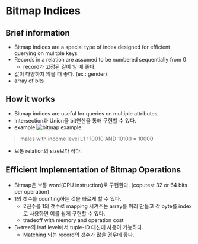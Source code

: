 # Bitmap Indices

## Brief information
- Bitmap indices are a special type of index designed for efficient querying on mulitple keys
- Records in a relation are assumed to be numbered sequentially from 0
  - record가 고정된 길이 일 때 좋다.
- 값이 다양하지 않을 때 좋다. (ex : gender)
- array of bits

## How it works
- Bitmap indices are useful for queries on multiple attributes
- Intersection과 Union을 bit연산을 통해 구현할 수 있다.
- example
![bitmap example](https://user-images.githubusercontent.com/105041834/194301907-9524575d-5696-4cf0-a744-5c88018b0fd4.jpg)
> males with income level L1 : 10010 AND 10100 = 10000
- 보통 relation의 size보다 작다.

## Efficient Implementation of Bitmap Operations
- Bitmap은 보통 word(CPU instruction)로 구현한다. (coputest 32 or 64 bits per operation)
- 1의 갯수를 counting하는 것을 빠르게 할 수 있다.
  - 2진수를 1의 갯수로 mapping 시켜주는 array를 미리 만들고 각 byte를 index로 사용하면 이를 쉽게 구현할 수 있다.
  - tradeoff with memory and operation cost
- B+tree의 leaf level에서 tuple-ID 대신에 사용이 가능하다.
  - Matching 되는 record의 갯수가 많을 경우에 좋다.